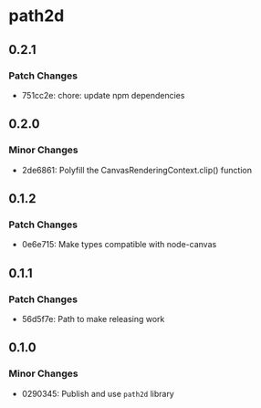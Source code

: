 # path2d

## 0.2.1

### Patch Changes

- 751cc2e: chore: update npm dependencies

## 0.2.0

### Minor Changes

- 2de6861: Polyfill the CanvasRenderingContext.clip() function

## 0.1.2

### Patch Changes

- 0e6e715: Make types compatible with node-canvas

## 0.1.1

### Patch Changes

- 56d5f7e: Path to make releasing work

## 0.1.0

### Minor Changes

- 0290345: Publish and use `path2d` library
